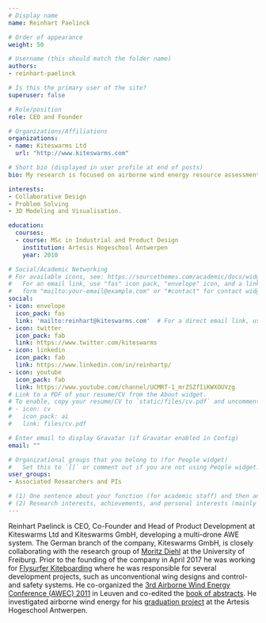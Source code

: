 ```yaml
---
# Display name
name: Reinhart Paelinck

# Order of appearance
weight: 50

# Username (this should match the folder name)
authors:
- reinhart-paelinck

# Is this the primary user of the site?
superuser: false

# Role/position
role: CEO and Founder

# Organizations/Affiliations
organizations:
- name: Kiteswarms Ltd
  url: "http://www.kiteswarms.com"

# Short bio (displayed in user profile at end of posts)
bio: My research is focused on airborne wind energy resource assessment and performance modeling.

interests:
- Collaborative Design
- Problem Solving
- 3D Modeling and Visualisation.

education:
  courses:
  - course: MSc in Industrial and Product Design
    institution: Artesis Hogeschool Antwerpen
    year: 2010

# Social/Academic Networking
# For available icons, see: https://sourcethemes.com/academic/docs/widgets/#icons
#   For an email link, use "fas" icon pack, "envelope" icon, and a link in the
#   form "mailto:your-email@example.com" or "#contact" for contact widget.
social:
- icon: envelope
  icon_pack: fas
  link: 'mailto:reinhart@kiteswarms.com'  # For a direct email link, use "mailto:test@example.org".
- icon: twitter
  icon_pack: fab
  link: https://www.twitter.com/kiteswarms
- icon: linkedin
  icon_pack: fab
  link: https://www.linkedin.com/in/reinhartp/
- icon: youtube
  icon_pack: fab
  link: https://www.youtube.com/channel/UCMRT-1_mrZSZfIiKWXOUVzg
# Link to a PDF of your resume/CV from the About widget.
# To enable, copy your resume/CV to `static/files/cv.pdf` and uncomment the lines below.  
# - icon: cv
#   icon_pack: ai
#   link: files/cv.pdf

# Enter email to display Gravatar (if Gravatar enabled in Config)
email: ""

# Organizational groups that you belong to (for People widget)
#   Set this to `[]` or comment out if you are not using People widget.  
user_groups:
- Associated Researchers and PIs

# (1) One sentence about your function (for academic staff) and then another sentence about your role(s) within the training network
# (2) Research interests, achievements, and personal interests (mainly for researchers)
---
```

Reinhart Paelinck is CEO, Co-Founder and Head of Product Development at Kiteswarms Ltd and Kiteswarms GmbH, developing a multi-drone AWE system. The German branch of the company, Kiteswarms GmbH, is closely collaborating with the research group of [Moritz Diehl](/authors/moritz-diehl/) at the University of Freiburg. Prior to the founding of the company in April 2017 he was working for [Flysurfer Kiteboarding](https://flysurfer.com) where he was responsible for several development projects, such as unconventional wing designs and control- and safety systems. He co-organized the [3rd Airborne Wind Energy Conference (AWEC) 2011](http://www.awec2011.com/) in Leuven and co-edited the [book of abstracts](https://doi.org/10.4233/uuid:54a23dff-74f9-4007-b1d6-e92e0c458491). He investigated airborne wind energy for his [graduation project](https://cdn.syscop.de/publications/Paelinck2010.pdf) at the Artesis Hogeschool Antwerpen.
